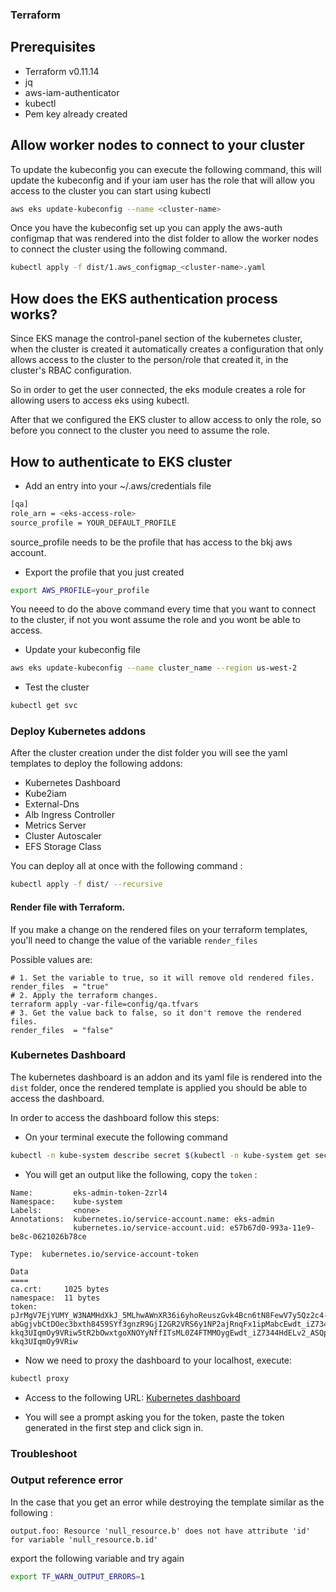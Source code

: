 ### Terraform

## Prerequisites

- Terraform v0.11.14
- jq
- aws-iam-authenticator
- kubectl
- Pem key already created


## Allow worker nodes to connect to your cluster

To update the kubeconfig you can execute the following command, this will update the kubeconfig and if your iam user has the role that will allow you access to the cluster you can start using kubectl

```sh
aws eks update-kubeconfig --name <cluster-name>
```

Once you have the kubeconfig set up you can apply the aws-auth configmap that was rendered into the dist folder to allow the worker nodes to connect the cluster using the following command.

```sh
kubectl apply -f dist/1.aws_configmap_<cluster-name>.yaml
```

## How does the EKS authentication process works?

Since EKS manage the control-panel section of the kubernetes cluster, when the cluster is created it automatically creates a configuration that only allows access to the cluster to the person/role that created it, in the cluster's RBAC configuration.

So in order to get the user connected, the eks module creates a role for allowing users to access eks using kubectl.

After that we configured the EKS cluster to allow access to only the role, so before you connect to the cluster you need to assume the role.

## How to authenticate to EKS cluster

* Add an entry into your ~/.aws/credentials file
```bash
[qa]
role_arn = <eks-access-role>
source_profile = YOUR_DEFAULT_PROFILE
```
source_profile needs to be the profile that has access to the bkj aws account.

* Export the profile that you just created

```bash
export AWS_PROFILE=your_profile
```
You neeed to do the above command every time that you want to connect to the cluster, if not you wont assume the role and you wont be able to access.

* Update your kubeconfig file

```bash
aws eks update-kubeconfig --name cluster_name --region us-west-2
```

* Test the cluster

```bash
kubectl get svc
```
### Deploy Kubernetes addons

After the cluster creation under the dist folder you will see the yaml templates to deploy the following addons:

- Kubernetes Dashboard
- Kube2iam
- External-Dns
- Alb Ingress Controller
- Metrics Server
- Cluster Autoscaler
- EFS Storage Class

You can deploy all at once with the following command :
```sh
kubectl apply -f dist/ --recursive
```

#### Render file with Terraform.
If you make a change on the rendered files on your terraform templates, you'll need to change the value of the variable `render_files`

Possible values are:
```
# 1. Set the variable to true, so it will remove old rendered files.
render_files  = "true"
# 2. Apply the terraform changes.
terraform apply -var-file=config/qa.tfvars
# 3. Get the value back to false, so it don't remove the rendered files.
render_files  = "false"
```

### Kubernetes Dashboard

The kubernetes dashboard is an addon and its yaml file is rendered into the `dist` folder, once the rendered template is applied you should be able to access the dashboard.

In order to access the dashboard follow this steps:

* On your terminal execute the following command
```bash
kubectl -n kube-system describe secret $(kubectl -n kube-system get secret | grep eks-admin | awk '{print $1}')
```
* You will get an output like the following, copy the `token` :

```
Name:         eks-admin-token-2zrl4
Namespace:    kube-system
Labels:       <none>
Annotations:  kubernetes.io/service-account.name: eks-admin
              kubernetes.io/service-account.uid: e57b67d0-993a-11e9-be8c-0621026b78ce

Type:  kubernetes.io/service-account-token

Data
====
ca.crt:     1025 bytes
namespace:  11 bytes
token:      pJrMgV7EjYUMY_W3NAMHdXkJ_5MLhwAWnXR36i6yhoReuszGvk4Bcn6tN8FewV7y5Qz2c4-abGgjvbCtDOec3bxth8459SYf3gnzR9GjI2GR2VRS6y1NP2ajRnqFx1ipMabcEwdt_iZ7344HdELv2_ASQpHuHAKub_-kkq3UIqmOy9VRiw5tR2bOwxtgoXNOYyNffITsML0Z4FTMMOygEwdt_iZ7344HdELv2_ASQpHuHAKub_-kkq3UIqmOy9VRiw
```

* Now we need to proxy the dashboard to your localhost, execute:
```bash
kubectl proxy
```

* Access to the following URL: [Kubernetes dashboard](http://localhost:8001/api/v1/namespaces/kube-system/services/https:kubernetes-dashboard:/proxy/#!/login)
 
* You will see a prompt asking you for the token, paste the token generated in the first step and click sign in.


### Troubleshoot

### Output reference error

In the case that you get an error while destroying the template similar as the following :

```
output.foo: Resource 'null_resource.b' does not have attribute 'id' for variable 'null_resource.b.id'
```
export the following variable and try again

```bash
export TF_WARN_OUTPUT_ERRORS=1
```
